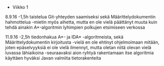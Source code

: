* Viikko 1

8.9.16
-1,5h taistelua Git-yhteyden saamiseksi sekä Määrittelydokumentin hahmottelua
-mietin myös aihetta, mutta en ole vielä päättänyt muuta kuin tehdä ainakin A*-algoritmin lyhimpien polkujen etsimiseen verkossa

11.9.16
-2,5h tiedonhakua A*- ja IDA* -algoritmeista, sekä Määrittelydokumentin kirjoitusta
-vielä en ole ehtinyt ohjelmoimaan mitään, joten epäselvyyksiä ei ole vielä ilmennyt, mutta oletan niitä olevan vielä luvassa lähiaikoina
-seuraavaksi aion ryhtyä rakentamaan itse algoritmia käyttäen hyväksi Javan valmiita tietorakenteita
